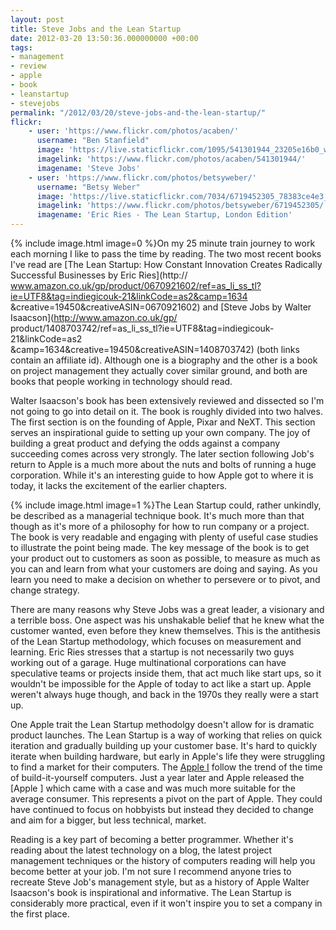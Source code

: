 ```yaml
---
layout: post
title: Steve Jobs and the Lean Startup
date: 2012-03-20 13:50:36.000000000 +00:00
tags:
- management
- review
- apple
- book
- leanstartup
- stevejobs
permalink: "/2012/03/20/steve-jobs-and-the-lean-startup/"
flickr:
    - user: 'https://www.flickr.com/photos/acaben/'
      username: "Ben Stanfield"
      image: 'https://live.staticflickr.com/1095/541301944_23205e16b0_w.jpg'
      imagelink: 'https://www.flickr.com/photos/acaben/541301944/'
      imagename: 'Steve Jobs'
    - user: 'https://www.flickr.com/photos/betsyweber/'
      username: "Betsy Weber"
      image: 'https://live.staticflickr.com/7034/6719452305_78383ce4e3_w.jpg'
      imagelink: 'https://www.flickr.com/photos/betsyweber/6719452305/'
      imagename: 'Eric Ries - The Lean Startup, London Edition'
---
```

{% include image.html image=0 %}On my 25 minute train journey to work each morning I like to pass the time by
reading. The two most recent books I've read are
[The Lean Startup: How Constant Innovation Creates Radically Successful Businesses by Eric Ries](http://
www.amazon.co.uk/gp/product/0670921602/ref=as_li_ss_tl?ie=UTF8&tag=indiegicouk-21&linkCode=as2&camp=1634
&creative=19450&creativeASIN=0670921602) and [Steve Jobs by Walter Isaacson](http://www.amazon.co.uk/gp/
product/1408703742/ref=as_li_ss_tl?ie=UTF8&tag=indiegicouk-21&linkCode=as2
&camp=1634&creative=19450&creativeASIN=1408703742) (both links contain an affiliate id). Although one is a
biography and the other is a book on project management they actually cover similar ground, and both are books
that people working in technology should read.

Walter Isaacson's book has been extensively reviewed and dissected so I'm not going to go into detail on it.
The book is roughly divided into two halves. The first section is on the founding of Apple, Pixar and NeXT.
This section serves an inspirational guide to setting up your own company. The joy of building a great product
and defying the odds against a company succeeding comes across very strongly. The later section following
Job's return to Apple is a much more about the nuts and bolts of running a huge corporation. While it's an
interesting guide to how Apple got to where it is today, it lacks the excitement of the earlier chapters.

{% include image.html image=1 %}The Lean Startup could, rather unkindly, be described as a managerial
technique book. It's much more than that though as it's more of a philosophy for how to run company or a
project. The book is very readable and engaging with plenty of useful case studies to illustrate the point
being made. The key message of the book is to get your product out to customers as soon as possible, to
measure as much as you can and learn from what your customers are doing and saying. As you learn you need to
make a decision on whether to persevere or to pivot, and change strategy.

There are many reasons why Steve Jobs was a great leader, a visionary and a terrible boss. One aspect was his
unshakable belief that he knew what the customer wanted, even before they knew themselves. This is the
antithesis of the Lean Startup methodology, which focuses on measurement and learning. Eric Ries stresses that
a startup is not necessarily two guys working out of a garage. Huge multinational corporations can have
speculative teams or projects inside them, that act much like start ups, so it wouldn't be impossible for the
Apple of today to act like a start up. Apple weren't always huge though, and back in the 1970s they really
were a start up.

One Apple trait the Lean Startup methodolgy doesn't allow for is dramatic product launches. The Lean Startup
is a way of working that relies on quick iteration and gradually building up your customer base. It's hard to
quickly iterate when building hardware, but early in Apple's life they were struggling to find a market for
their computers. The [Apple I](http://en.wikipedia.org/wiki/Apple_I) follow the trend of the time
of build-it-yourself computers. Just a year later and Apple released the
[Apple ][](http://en.wikipedia.org/wiki/Apple_II_series) which came with a case and was much more
suitable for the average consumer. This represents a pivot on the part of Apple. They could have continued to
focus on hobbyists but instead they decided to change and aim for a bigger, but less technical, market.

Reading is a key part of becoming a better programmer. Whether it's reading about the latest technology on a
blog, the latest project management techniques or the history of computers reading will help you become better
at your job. I'm not sure I recommend anyone tries to recreate Steve Job's management style, but as a history
of Apple Walter Isaacson's book is inspirational and informative. The Lean Startup is considerably more
practical, even if it won't inspire you to set a company in the first place.
